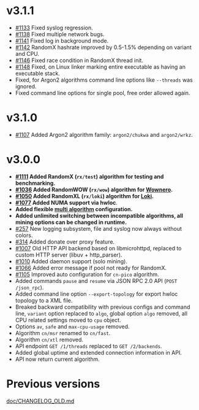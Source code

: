 # v3.1.1
- [#1133](https://github.com/xmrig/xmrig/issues/1133) Fixed syslog regression.
- [#1138](https://github.com/xmrig/xmrig/issues/1138) Fixed multiple network bugs.
- [#1141](https://github.com/xmrig/xmrig/issues/1141) Fixed log in background mode.
- [#1142](https://github.com/xmrig/xmrig/pull/1142) RandomX hashrate improved by 0.5-1.5% depending on variant and CPU.
- [#1146](https://github.com/xmrig/xmrig/pull/1146) Fixed race condition in RandomX thread init.
- [#1148](https://github.com/xmrig/xmrig/pull/1148) Fixed, on Linux linker marking entire executable as having an executable stack.
- Fixed, for Argon2 algorithms command line options like `--threads` was ignored.
- Fixed command line options for single pool, free order allowed again.

# v3.1.0
- [#1107](https://github.com/xmrig/xmrig/issues/1107#issuecomment-522235892) Added Argon2 algorithm family: `argon2/chukwa` and `argon2/wrkz`.

# v3.0.0
- **[#1111](https://github.com/xmrig/xmrig/pull/1111) Added RandomX (`rx/test`) algorithm for testing and benchmarking.**
- **[#1036](https://github.com/xmrig/xmrig/pull/1036) Added RandomWOW (`rx/wow`) algorithm for [Wownero](http://wownero.org/).**
- **[#1050](https://github.com/xmrig/xmrig/pull/1050) Added RandomXL (`rx/loki`) algorithm for [Loki](https://loki.network/).**
- **[#1077](https://github.com/xmrig/xmrig/issues/1077) Added NUMA support via hwloc**.
- **Added flexible [multi algorithm](doc/CPU.md) configuration.**
- **Added unlimited switching between incompatible algorithms, all mining options can be changed in runtime.**
- [#257](https://github.com/xmrig/xmrig-nvidia/pull/257) New logging subsystem, file and syslog now always without colors.
- [#314](https://github.com/xmrig/xmrig-proxy/issues/314) Added donate over proxy feature.
- [#1007](https://github.com/xmrig/xmrig/issues/1007) Old HTTP API backend based on libmicrohttpd, replaced to custom HTTP server (libuv + http_parser).
- [#1010](https://github.com/xmrig/xmrig/pull/1010#issuecomment-482632107) Added daemon support (solo mining).
- [#1066](https://github.com/xmrig/xmrig/issues/1066#issuecomment-518080529) Added error message if pool not ready for RandomX.
- [#1105](https://github.com/xmrig/xmrig/issues/1105) Improved auto configuration for `cn-pico` algorithm.
- Added commands `pause` and `resume` via JSON RPC 2.0 API (`POST /json_rpc`).
- Added command line option `--export-topology` for export hwloc topology to a XML file.
- Breaked backward compatibility with previous configs and command line, `variant` option replaced to `algo`, global option `algo` removed, all CPU related settings moved to `cpu` object.
- Options `av`, `safe` and `max-cpu-usage` removed.
- Algorithm `cn/msr` renamed to `cn/fast`.
- Algorithm `cn/xtl` removed.
- API endpoint `GET /1/threads` replaced to `GET /2/backends`.
- Added global uptime and extended connection information in API.
- API now return current algorithm.

# Previous versions
[doc/CHANGELOG_OLD.md](doc/CHANGELOG_OLD.md)
